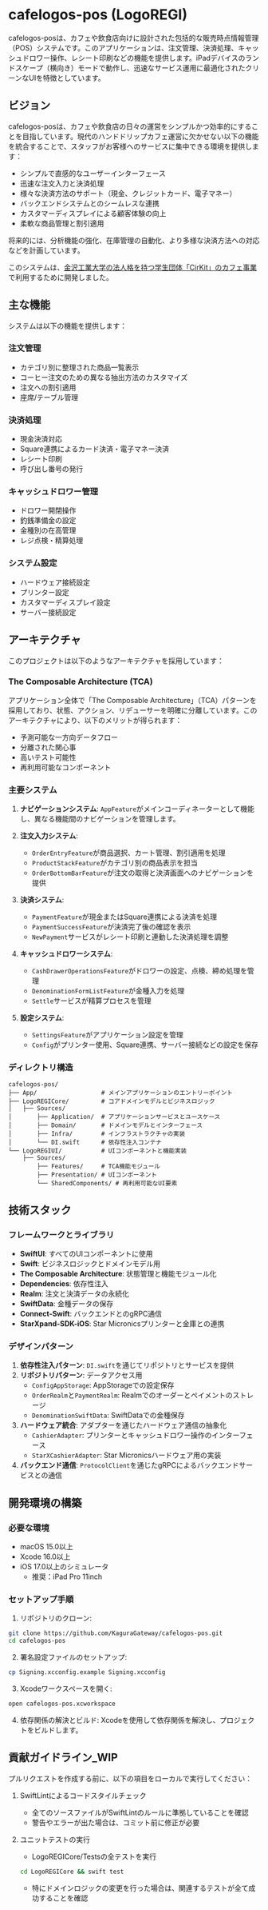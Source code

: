 # cafelogos-pos (LogoREGI)

cafelogos-posは、カフェや飲食店向けに設計された包括的な販売時点情報管理（POS）システムです。このアプリケーションは、注文管理、決済処理、キャッシュドロワー操作、レシート印刷などの機能を提供します。iPadデバイスのランドスケープ（横向き）モードで動作し、迅速なサービス運用に最適化されたクリーンなUIを特徴としています。

## ビジョン

cafelogos-posは、カフェや飲食店の日々の運営をシンプルかつ効率的にすることを目指しています。現代のハンドドリップカフェ運営に欠かせない以下の機能を統合することで、スタッフがお客様へのサービスに集中できる環境を提供します：

- シンプルで直感的なユーザーインターフェース
- 迅速な注文入力と決済処理
- 様々な決済方法のサポート（現金、クレジットカード、電子マネー）
- バックエンドシステムとのシームレスな連携
- カスタマーディスプレイによる顧客体験の向上
- 柔軟な商品管理と割引適用

将来的には、分析機能の強化、在庫管理の自動化、より多様な決済方法への対応などを計画しています。

このシステムは、[金沢工業大学の法人格を持つ学生団体「CirKit」のカフェ事業](https://cirkit.jp/activity/logos)で利用するために開発しました。

## 主な機能

システムは以下の機能を提供します：

### 注文管理
- カテゴリ別に整理された商品一覧表示
- コーヒー注文のための異なる抽出方法のカスタマイズ
- 注文への割引適用
- 座席/テーブル管理

### 決済処理
- 現金決済対応
- Square連携によるカード決済・電子マネー決済
- レシート印刷
- 呼び出し番号の発行

### キャッシュドロワー管理
- ドロワー開閉操作
- 釣銭準備金の設定
- 金種別の在高管理
- レジ点検・精算処理

### システム設定
- ハードウェア接続設定
- プリンター設定
- カスタマーディスプレイ設定
- サーバー接続設定

## アーキテクチャ

このプロジェクトは以下のようなアーキテクチャを採用しています：

### The Composable Architecture (TCA)

アプリケーション全体で「The Composable Architecture」（TCA）パターンを採用しており、状態、アクション、リデューサーを明確に分離しています。このアーキテクチャにより、以下のメリットが得られます：

- 予測可能な一方向データフロー
- 分離された関心事
- 高いテスト可能性
- 再利用可能なコンポーネント

### 主要システム

1. **ナビゲーションシステム**: `AppFeature`がメインコーディネーターとして機能し、異なる機能間のナビゲーションを管理します。

2. **注文入力システム**: 
   - `OrderEntryFeature`が商品選択、カート管理、割引適用を処理
   - `ProductStackFeature`がカテゴリ別の商品表示を担当
   - `OrderBottomBarFeature`が注文の取得と決済画面へのナビゲーションを提供

3. **決済システム**:
   - `PaymentFeature`が現金またはSquare連携による決済を処理
   - `PaymentSuccessFeature`が決済完了後の確認を表示
   - `NewPayment`サービスがレシート印刷と連動した決済処理を調整

4. **キャッシュドロワーシステム**:
   - `CashDrawerOperationsFeature`がドロワーの設定、点検、締め処理を管理
   - `DenominationFormListFeature`が金種入力を処理
   - `Settle`サービスが精算プロセスを管理

5. **設定システム**:
   - `SettingsFeature`がアプリケーション設定を管理
   - `Config`がプリンター使用、Square連携、サーバー接続などの設定を保存

### ディレクトリ構造

```
cafelogos-pos/
├── App/                  # メインアプリケーションのエントリーポイント
├── LogoREGICore/         # コアドメインモデルとビジネスロジック
│   ├── Sources/
│       ├── Application/  # アプリケーションサービスとユースケース
│       ├── Domain/       # ドメインモデルとインターフェース
│       ├── Infra/        # インフラストラクチャの実装
│       └── DI.swift      # 依存性注入コンテナ
└── LogoREGIUI/           # UIコンポーネントと機能実装
    ├── Sources/
        ├── Features/     # TCA機能モジュール
        ├── Presentation/ # UIコンポーネント
        └── SharedComponents/ # 再利用可能なUI要素
```

## 技術スタック

### フレームワークとライブラリ

- **SwiftUI**: すべてのUIコンポーネントに使用
- **Swift**: ビジネスロジックとドメインモデル用
- **The Composable Architecture**: 状態管理と機能モジュール化
- **Dependencies**: 依存性注入
- **Realm**: 注文と決済データの永続化
- **SwiftData**: 金種データの保存
- **Connect-Swift**: バックエンドとのgRPC通信
- **StarXpand-SDK-iOS**: Star Micronicsプリンターと金庫との連携

### デザインパターン

1. **依存性注入パターン**: `DI.swift`を通じてリポジトリとサービスを提供
2. **リポジトリパターン**: データアクセス用
   - `ConfigAppStorage`: AppStorageでの設定保存
   - `OrderRealm`と`PaymentRealm`: Realmでのオーダーとペイメントのストレージ
   - `DenominationSwiftData`: SwiftDataでの金種保存
3. **ハードウェア統合**: アダプターを通じたハードウェア通信の抽象化
   - `CashierAdapter`: プリンターとキャッシュドロワー操作のインターフェース
   - `StarXCashierAdapter`: Star Micronicsハードウェア用の実装
4. **バックエンド通信**: `ProtocolClient`を通じたgRPCによるバックエンドサービスとの通信

## 開発環境の構築

### 必要な環境
- macOS 15.0以上
- Xcode 16.0以上
- iOS 17.0以上のシミュレータ
   - 推奨：iPad Pro 11inch

### セットアップ手順

1. リポジトリのクローン:
```bash
git clone https://github.com/KaguraGateway/cafelogos-pos.git
cd cafelogos-pos
```

2. 署名設定ファイルのセットアップ:
```bash
cp Signing.xcconfig.example Signing.xcconfig
```

3. Xcodeワークスペースを開く:
```bash
open cafelogos-pos.xcworkspace
```

4. 依存関係の解決とビルド:
Xcodeを使用して依存関係を解決し、プロジェクトをビルドします。


## 貢献ガイドライン_WIP

プルリクエストを作成する前に、以下の項目をローカルで実行してください：

1. SwiftLintによるコードスタイルチェック
   - 全てのソースファイルがSwiftLintのルールに準拠していることを確認
   - 警告やエラーが出た場合は、コミット前に修正が必要

2. ユニットテストの実行
   - LogoREGICore/Testsの全テストを実行
   ```bash
   cd LogoREGICore && swift test
   ```
   - 特にドメインロジックの変更を行った場合は、関連するテストが全て成功することを確認
